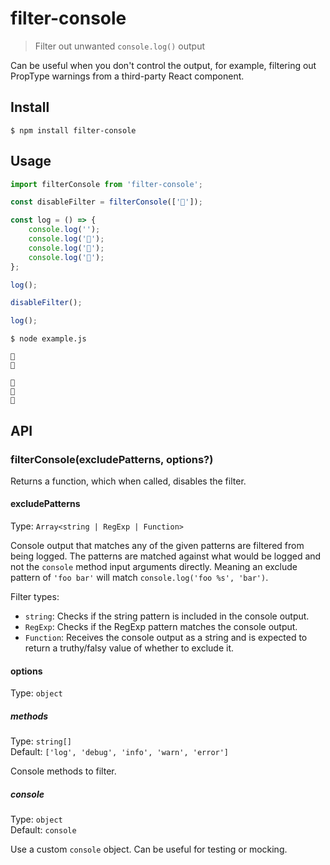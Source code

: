 # filter-console

> Filter out unwanted `console.log()` output

Can be useful when you don't control the output, for example, filtering out PropType warnings from a third-party React component.

## Install

```
$ npm install filter-console
```

## Usage

```js
import filterConsole from 'filter-console';

const disableFilter = filterConsole(['🐼']);

const log = () => {
	console.log('');
	console.log('🦄');
	console.log('🐼');
	console.log('🐶');
};

log();

disableFilter();

log();
```

```
$ node example.js

🦄
🐶

🦄
🐼
🐶
```

## API

### filterConsole(excludePatterns, options?)

Returns a function, which when called, disables the filter.

#### excludePatterns

Type: `Array<string | RegExp | Function>`

Console output that matches any of the given patterns are filtered from being logged. The patterns are matched against what would be logged and not the `console` method input arguments directly. Meaning an exclude pattern of `'foo bar'` will match `console.log('foo %s', 'bar')`.

Filter types:
- `string`: Checks if the string pattern is included in the console output.
- `RegExp`: Checks if the RegExp pattern matches the console output.
- `Function`: Receives the console output as a string and is expected to return a truthy/falsy value of whether to exclude it.

#### options

Type: `object`

##### methods

Type: `string[]`\
Default: `['log', 'debug', 'info', 'warn', 'error']`

Console methods to filter.

##### console

Type: `object`\
Default: `console`

Use a custom `console` object. Can be useful for testing or mocking.
